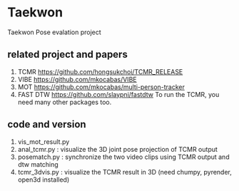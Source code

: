 # Taekwon

 Taekwon Pose evalation project 

## related project and papers
1. TCMR https://github.com/hongsukchoi/TCMR_RELEASE
2. VIBE https://github.com/mkocabas/VIBE
3. MOT  https://github.com/mkocabas/multi-person-tracker
4. FAST DTW https://github.com/slaypni/fastdtw
To run the TCMR, you need many other packages too.

## code and version 
1. vis_mot_result.py
2. anal_tcmr.py  : visualize the 3D joint pose projection of TCMR output  
3. posematch.py  : synchronize the two video clips using TCMR output and dtw matching 
4. tcmr_3dvis.py : visualize the TCMR result  in 3D (need chumpy, pyrender, open3d installed)
  
